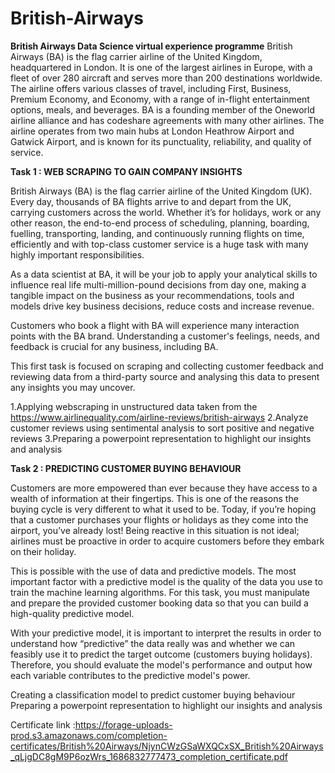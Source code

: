 # British-Airways
**British Airways Data Science virtual experience programme**
British Airways (BA) is the flag carrier airline of the United Kingdom, headquartered in London. It is one of the largest airlines in Europe, with a fleet of over 280 aircraft and serves more than 200 destinations worldwide. The airline offers various classes of travel, including First, Business, Premium Economy, and Economy, with a range of in-flight entertainment options, meals, and beverages. BA is a founding member of the Oneworld airline alliance and has codeshare agreements with many other airlines. The airline operates from two main hubs at London Heathrow Airport and Gatwick Airport, and is known for its punctuality, reliability, and quality of service.

**Task 1 : WEB SCRAPING TO GAIN COMPANY INSIGHTS**

British Airways (BA) is the flag carrier airline of the United Kingdom (UK). Every day, thousands of BA flights arrive to and depart from the UK, carrying customers across the world. Whether it’s for holidays, work or any other reason, the end-to-end process of scheduling, planning, boarding, fuelling, transporting, landing, and continuously running flights on time, efficiently and with top-class customer service is a huge task with many highly important responsibilities.

As a data scientist at BA, it will be your job to apply your analytical skills to influence real life multi-million-pound decisions from day one, making a tangible impact on the business as your recommendations, tools and models drive key business decisions, reduce costs and increase revenue.

Customers who book a flight with BA will experience many interaction points with the BA brand. Understanding a customer's feelings, needs, and feedback is crucial for any business, including BA.

This first task is focused on scraping and collecting customer feedback and reviewing data from a third-party source and analysing this data to present any insights you may uncover.

1.Applying webscraping in unstructured data taken from the https://www.airlinequality.com/airline-reviews/british-airways
2.Analyze customer reviews using sentimental analysis to sort positive and negative reviews
3.Preparing a powerpoint representation to highlight our insights and analysis


**Task 2 : PREDICTING CUSTOMER BUYING BEHAVIOUR**

Customers are more empowered than ever because they have access to a wealth of information at their fingertips. This is one of the reasons the buying cycle is very different to what it used to be. Today, if you’re hoping that a customer purchases your flights or holidays as they come into the airport, you’ve already lost! Being reactive in this situation is not ideal; airlines must be proactive in order to acquire customers before they embark on their holiday.

This is possible with the use of data and predictive models. The most important factor with a predictive model is the quality of the data you use to train the machine learning algorithms. For this task, you must manipulate and prepare the provided customer booking data so that you can build a high-quality predictive model.

With your predictive model, it is important to interpret the results in order to understand how “predictive” the data really was and whether we can feasibly use it to predict the target outcome (customers buying holidays). Therefore, you should evaluate the model's performance and output how each variable contributes to the predictive model's power.

Creating a classification model to predict customer buying behaviour
Preparing a powerpoint representation to highlight our insights and analysis

Certificate link :https://forage-uploads-prod.s3.amazonaws.com/completion-certificates/British%20Airways/NjynCWzGSaWXQCxSX_British%20Airways_qLjgDC8gM9P6ozWrs_1686832777473_completion_certificate.pdf
